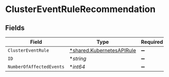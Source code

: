 # ClusterEventRuleRecommendation


## Fields

| Field                                                                 | Type                                                                  | Required                                                              | Description                                                           |
| --------------------------------------------------------------------- | --------------------------------------------------------------------- | --------------------------------------------------------------------- | --------------------------------------------------------------------- |
| `ClusterEventRule`                                                    | [*shared.KubernetesAPIRule](../../models/shared/kubernetesapirule.md) | :heavy_minus_sign:                                                    | N/A                                                                   |
| `ID`                                                                  | **string*                                                             | :heavy_minus_sign:                                                    | N/A                                                                   |
| `NumberOfAffectedEvents`                                              | **int64*                                                              | :heavy_minus_sign:                                                    | N/A                                                                   |